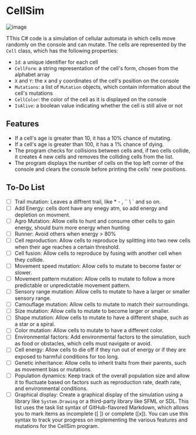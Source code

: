 # CellSim

![image](https://user-images.githubusercontent.com/195927/209436858-5697229b-c9db-417f-a780-be0229fa5851.png)

TThis C# code is a simulation of cellular automata in which cells move randomly on the console and can mutate. The cells are represented by the `Cell` class, which has the following properties:

- `Id`: a unique identifier for each cell
- `CellForm`: a string representation of the cell's form, chosen from the alphabet array
- `X` and `Y`: the x and y coordinates of the cell's position on the console
- `Mutations`: a list of `Mutation` objects, which contain information about the cell's mutations
- `CellColor`: the color of the cell as it is displayed on the console
- `IsAlive`: a boolean value indicating whether the cell is still alive or not

## Features
- If a cell's age is greater than 10, it has a 10% chance of mutating.
- If a cell's age is greater than 100, it has a 1% chance of dying. 
- The program checks for collisions between cells and, if two cells collide, it creates 4 new cells and removes the colliding cells from the list. 
- The program displays the number of cells on the top left corner of the console and clears the console before printing the cells' new positions.

## To-Do List

- [ ] Trail mutation: Leaves a diffrent trail, like * - , ¨ \ ` and so on.
- [ ] Add Energy: cells dont have any enegy atm, so add energy and depletion on movment.
- [ ] Agro Mutation: Allow cells to hunt and consume other cells to gain energy, should burn more energy when hunting
- [ ] Runner: Avoid others when energy > 80%
- [ ] Cell reproduction: Allow cells to reproduce by splitting into two new cells when their age reaches a certain threshold.
- [ ] Cell fusion: Allow cells to reproduce by fusing with another cell when they collide.
- [ ] Movement speed mutation: Allow cells to mutate to become faster or slower.
- [ ] Movement pattern mutation: Allow cells to mutate to follow a more predictable or unpredictable movement pattern.
- [ ] Sensory range mutation: Allow cells to mutate to have a larger or smaller sensory range.
- [ ] Camouflage mutation: Allow cells to mutate to match their surroundings.
- [ ] Size mutation: Allow cells to mutate to become larger or smaller.
- [ ] Shape mutation: Allow cells to mutate to have a different shape, such as a star or a spiral.
- [ ] Color mutation: Allow cells to mutate to have a different color.
- [ ] Environmental factors: Add environmental factors to the simulation, such as food or obstacles, which cells must navigate or avoid.
- [ ] Cell energy: Allow cells to die off if they run out of energy or if they are exposed to harmful conditions for too long.
- [ ] Genetic inheritance: Allow cells to inherit traits from their parents, such as movement bias or mutations.
- [ ] Population dynamics: Keep track of the overall population size and allow it to fluctuate based on factors such as reproduction rate, death rate, and environmental conditions.
- [ ] Graphical display: Create a graphical display of the simulation using a library like `System.Drawing` or a third-party library like SFML or SDL.
This list uses the task list syntax of GitHub-flavored Markdown, which allows you to mark items as incomplete ([ ]) or complete ([x]). You can use this syntax to track your progress on implementing the various features and mutations for the CellSim program.
